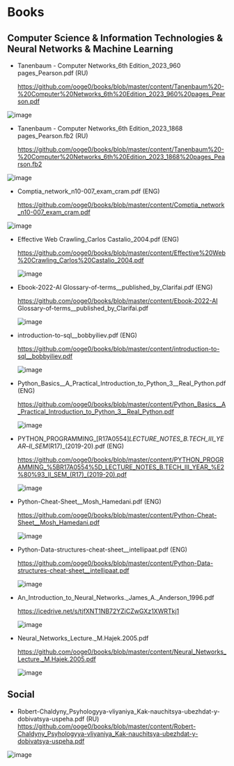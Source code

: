 # Books
## Computer Science & Information Technologies & Neural Networks & Machine Learning
* Tanenbaum - Computer Networks_6th Edition_2023_960 pages_Pearson.pdf (RU)
  
  https://github.com/ooge0/books/blob/master/content/Tanenbaum%20-%20Computer%20Networks_6th%20Edition_2023_960%20pages_Pearson.pdf
  
![image](https://github.com/ooge0/books/assets/16800412/5992f7ac-a39f-4e8f-b073-80993f6f9f93)



* Tanenbaum - Computer Networks_6th Edition_2023_1868 pages_Pearson.fb2 (RU)

  https://github.com/ooge0/books/blob/master/content/Tanenbaum%20-%20Computer%20Networks_6th%20Edition_2023_1868%20pages_Pearson.fb2

![image](https://github.com/ooge0/books/assets/16800412/a81d0d29-a662-48fa-8e5a-2c8ae7fa0396)



* Comptia_network_n10-007_exam_cram.pdf (ENG)
  
  https://github.com/ooge0/books/blob/master/content/Comptia_network_n10-007_exam_cram.pdf

![image](https://github.com/ooge0/books/assets/16800412/d2ec6604-336b-4517-bac7-91cd627d745f)



* Effective Web Crawling_Carlos Castalio_2004.pdf (ENG)

  https://github.com/ooge0/books/blob/master/content/Effective%20Web%20Crawling_Carlos%20Castalio_2004.pdf

  ![image](https://github.com/ooge0/books/assets/16800412/cc498f50-fa6f-404d-bb12-575769ff6862)
  

* Ebook-2022-AI Glossary-of-terms__published_by_Clarifai.pdf (ENG)

  https://github.com/ooge0/books/blob/master/content/Ebook-2022-AI Glossary-of-terms__published_by_Clarifai.pdf

  ![image](https://github.com/ooge0/books/assets/16800412/7f8ebd61-5305-4511-a7b8-e96fd2ee5c75)
  

* introduction-to-sql__bobbyiliev.pdf (ENG)

  https://github.com/ooge0/books/blob/master/content/introduction-to-sql__bobbyiliev.pdf

  ![image](https://github.com/ooge0/books/assets/16800412/ec2b2695-e7fe-4aff-9d5a-6b63fbb4ca88)
  

* Python_Basics__A_Practical_Introduction_to_Python_3__Real_Python.pdf (ENG)

  https://github.com/ooge0/books/blob/master/content/Python_Basics__A_Practical_Introduction_to_Python_3__Real_Python.pdf
  
  ![image](https://github.com/ooge0/books/assets/16800412/7fe359f7-c0d7-472d-992d-7e65a92d9115)
  

* PYTHON_PROGRAMMING_[R17A0554]_LECTURE_NOTES_B.TECH_III_YEAR_–_II_SEM_(R17)_(2019-20).pdf (ENG)

  https://github.com/ooge0/books/blob/master/content/PYTHON_PROGRAMMING_%5BR17A0554%5D_LECTURE_NOTES_B.TECH_III_YEAR_%E2%80%93_II_SEM_(R17)_(2019-20).pdf

  ![image](https://github.com/ooge0/books/assets/16800412/b6acde03-c909-46d1-99dd-e2b84cc6c8b3)


* Python-Cheat-Sheet__Mosh_Hamedani.pdf (ENG)

  https://github.com/ooge0/books/blob/master/content/Python-Cheat-Sheet__Mosh_Hamedani.pdf
  
  ![image](https://github.com/ooge0/books/assets/16800412/a9032882-8bb9-4545-a73b-75ab468d411b)
  

* Python-Data-structures-cheat-sheet__intellipaat.pdf (ENG)

  https://github.com/ooge0/books/blob/master/content/Python-Data-structures-cheat-sheet__intellipaat.pdf
    
  ![image](https://github.com/ooge0/books/assets/16800412/4285cb34-0550-4330-ab57-6830ba4ca134)

* An_Introduction_to_Neural_Networks._James_A._Anderson_1996.pdf

  https://icedrive.net/s/tjfXNT1NB72YZiCZwGXz1XWRTkj1

  ![image](https://github.com/ooge0/books/assets/16800412/a7afeda5-4025-4c6a-812f-f87cbe96e128)



* Neural_Networks_Lecture._M.Hajek.2005.pdf

  https://github.com/ooge0/books/blob/master/content/Neural_Networks_Lecture._M.Hajek.2005.pdf

  ![image](https://github.com/ooge0/books/assets/16800412/5b7cf878-8984-45a0-a988-72bf27cc2ef9)



## Social
* Robert-Chaldyny_Psyhologyya-vliyaniya_Kak-nauchitsya-ubezhdat-y-dobivatsya-uspeha.pdf (RU)
  https://github.com/ooge0/books/blob/master/content/Robert-Chaldyny_Psyhologyya-vliyaniya_Kak-nauchitsya-ubezhdat-y-dobivatsya-uspeha.pdf

![image](https://github.com/ooge0/books/assets/16800412/e36d5997-4864-4f8a-89dd-634985873c09)

